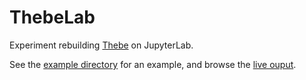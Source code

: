 # ThebeLab

Experiment rebuilding [Thebe](https://github.com/oreillymedia/thebe) on JupyterLab.

See the [example directory](example/) for an example, and browse the
[live ouput](https://github.com/nthiery/thebelab/).
